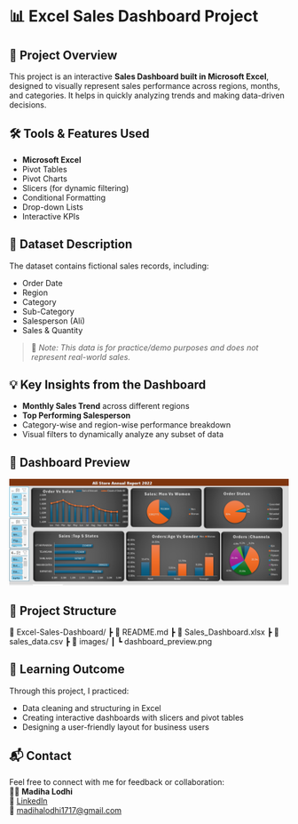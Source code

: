 
# 📊 Excel Sales Dashboard Project

## 📁 Project Overview

This project is an interactive **Sales Dashboard built in Microsoft Excel**, designed to visually represent sales performance across regions, months, and categories. It helps in quickly analyzing trends and making data-driven decisions.

## 🛠️ Tools & Features Used

- **Microsoft Excel**
- Pivot Tables
- Pivot Charts
- Slicers (for dynamic filtering)
- Conditional Formatting
- Drop-down Lists
- Interactive KPIs

## 🧾 Dataset Description

The dataset contains fictional sales records, including:
- Order Date
- Region
- Category
- Sub-Category
- Salesperson (Ali)
- Sales & Quantity

> 📌 *Note: This data is for practice/demo purposes and does not represent real-world sales.*

## 💡 Key Insights from the Dashboard

- **Monthly Sales Trend** across different regions
- **Top Performing Salesperson**
- Category-wise and region-wise performance breakdown
- Visual filters to dynamically analyze any subset of data

## 📸 Dashboard Preview

![Dashboard Preview](dashboard_preview.png.png)

## 📂 Project Structure

📁 Excel-Sales-Dashboard/
┣ 📄 README.md
┣ 📄 Sales_Dashboard.xlsx
┣ 📄 sales_data.csv
┣ 📁 images/
┃ ┗ dashboard_preview.png


## 🎯 Learning Outcome

Through this project, I practiced:
- Data cleaning and structuring in Excel
- Creating interactive dashboards with slicers and pivot tables
- Designing a user-friendly layout for business users

## 📬 Contact

Feel free to connect with me for feedback or collaboration:  
👩‍💼 **Madiha Lodhi**  
🔗 [LinkedIn](https://www.linkedin.com/in/madiha-data-analyst)  
📧 madihalodhi1717@gmail.com


